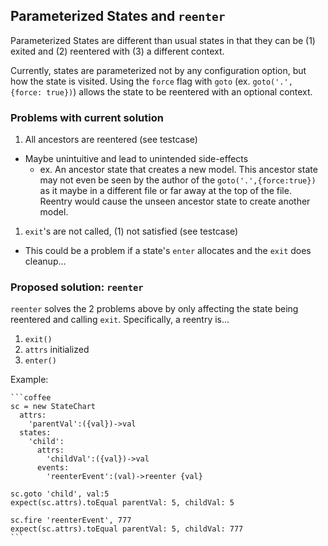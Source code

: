 ## Parameterized States and `reenter`

Parameterized States are different than usual states in that they can be
(1) exited and (2) reentered with (3) a different context.

Currently, states are parameterized not by any configuration option, but how the
state is visited.  Using the `force` flag with `goto`
(ex. `goto('.', {force: true})`) allows the state to be reentered with an optional
context.

### Problems with current solution

1. All ancestors are reentered (see testcase)
  - Maybe unintuitive and lead to unintended side-effects
    - ex. An ancestor state that creates a new model.  This ancestor state may
          not even be seen by the author of the `goto('.',{force:true})` as it
          maybe in a different file or far away at the top of the file. Reentry
          would cause the unseen ancestor state to create another model.
1. `exit`'s are not called, (1) not satisfied (see testcase)
  - This could be a problem if a state's `enter` allocates and the `exit` does
    cleanup...

### Proposed solution: `reenter`

`reenter` solves the 2 problems above by only affecting the state being reentered
and calling `exit`. Specifically, a reentry is...

1. `exit()`
2. `attrs` initialized
3. `enter()`

Example:

    ```coffee
    sc = new StateChart
      attrs:
        'parentVal':({val})->val
      states:
        'child':
          attrs:
            'childVal':({val})->val
          events:
            'reenterEvent':(val)->reenter {val}

    sc.goto 'child', val:5
    expect(sc.attrs).toEqual parentVal: 5, childVal: 5

    sc.fire 'reenterEvent', 777
    expect(sc.attrs).toEqual parentVal: 5, childVal: 777
    ```
